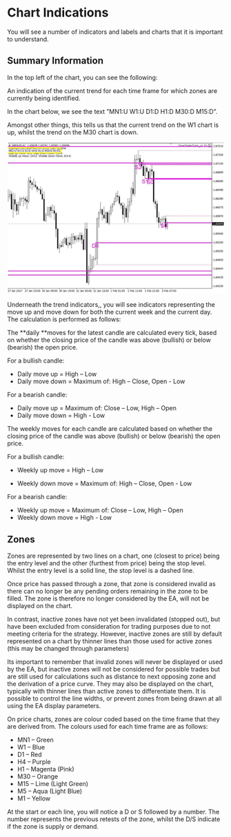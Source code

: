 # Chart Indications

You will see a number of indicators and labels and charts that it is important to understand.

## Summary Information

In the top left of the chart, you can see the following:

An indication of the current trend for each time frame for which zones are currently being identified.

In the chart below, we see the text ”MN1:U W1:U D1:D H1:D M30:D M15:D”.

Amongst other things, this tells us that the current trend on the W1 chart is up, whilst the trend on the M30 chart is down.

[![](https://github.com/letmebefree/zonetradingmanual/raw/master/assets/chart_indicators.png)](https://github.com/letmebefree/zonetradingmanual/blob/master/assets/chart_indicators.png)

Underneath the trend indicators,, you will see indicators representing the move up and move down for both the current week and the current day. The calculation is performed as follows:

The **daily **moves for the latest candle are calculated every tick, based on whether the closing price of the candle was above \(bullish\) or below \(bearish\) the open price.

For a bullish candle:

* Daily move up = High – Low
* Daily move down = Maximum of: High – Close, Open - Low

For a bearish candle:

* Daily move up = Maximum of: Close – Low, High – Open
* Daily move down = High - Low

The weekly moves for each candle are calculated based on whether the closing price of the candle was above \(bullish\) or below \(bearish\) the open price.

For a bullish candle:

* Weekly up move = High – Low

* Weekly down move = Maximum of: High – Close, Open - Low

For a bearish candle:

* Weekly up move = Maximum of: Close – Low, High – Open
* Weekly down move = High - Low

## Zones

Zones are represented by two lines on a chart, one \(closest to price\) being the entry level and the other \(furthest from price\) being the stop level. Whilst the entry level is a solid line, the stop level is a dashed line.

Once price has passed through a zone, that zone is considered invalid as there can no longer be any pending orders remaining in the zone to be filled. The zone is therefore no longer considered by the EA, will not be displayed on the chart.

In contrast, inactive zones have not yet been invalidated \(stopped out\), but have been excluded from consideration for trading purposes due to not meeting criteria for the strategy. However, inactive zones are still by default represented on a chart by thinner lines than those used for active zones \(this may be changed through parameters\)

Its important to remember that invalid zones will never be displayed or used by the EA, but inactive zones will not be considered for possible trades but are still used for calculations such as distance to next opposing zone and the derivation of a price curve. They may also be displayed on the chart, typically with thinner lines than active zones to differentiate them. It is possible to control the line widths, or prevent zones from being drawn at all using the EA display parameters.

On price charts, zones are colour coded based on the time frame that they are derived from. The colours used for each time frame are as follows:

* MN1 – Green
* W1 – Blue
* D1 – Red
* H4 – Purple
* H1 – Magenta \(Pink\)
* M30 – Orange
* M15 – Lime \(Light Green\)
* M5 – Aqua \(Light Blue\)
* M1 – Yellow

At the start or each line, you will notice a D or S followed by a number. The number represents the previous retests of the zone, whilst the D/S indicate if the zone is supply or demand.

